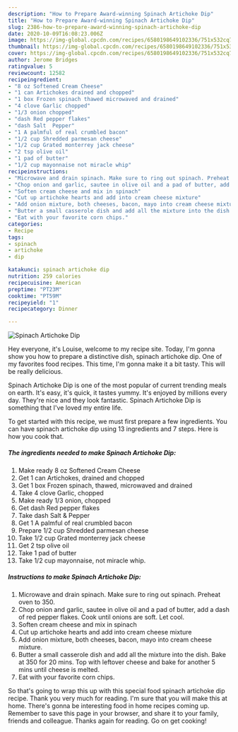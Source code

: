 ```yaml
---
description: "How to Prepare Award-winning Spinach Artichoke Dip"
title: "How to Prepare Award-winning Spinach Artichoke Dip"
slug: 2386-how-to-prepare-award-winning-spinach-artichoke-dip
date: 2020-10-09T16:08:23.006Z
image: https://img-global.cpcdn.com/recipes/6580198649102336/751x532cq70/spinach-artichoke-dip-recipe-main-photo.jpg
thumbnail: https://img-global.cpcdn.com/recipes/6580198649102336/751x532cq70/spinach-artichoke-dip-recipe-main-photo.jpg
cover: https://img-global.cpcdn.com/recipes/6580198649102336/751x532cq70/spinach-artichoke-dip-recipe-main-photo.jpg
author: Jerome Bridges
ratingvalue: 5
reviewcount: 12582
recipeingredient:
- "8 oz Softened Cream Cheese"
- "1 can Artichokes drained and chopped"
- "1 box Frozen spinach thawed microwaved and drained"
- "4 clove Garlic chopped"
- "1/3 onion chopped"
- "dash Red pepper flakes"
- "dash Salt  Pepper"
- "1 A palmful of real crumbled bacon"
- "1/2 cup Shredded parmesan cheese"
- "1/2 cup Grated monterrey jack cheese"
- "2 tsp olive oil"
- "1 pad of butter"
- "1/2 cup mayonnaise not miracle whip"
recipeinstructions:
- "Microwave and drain spinach. Make sure to ring out spinach. Preheat oven to 350."
- "Chop onion and garlic, sautee in olive oil and a pad of butter, add a dash of red pepper flakes. Cook until onions are soft. Let cool."
- "Soften cream cheese and mix in spinach"
- "Cut up artichoke hearts and add into cream cheese mixture"
- "Add onion mixture, both cheeses, bacon, mayo into cream cheese mixture."
- "Butter a small casserole dish and add all the mixture into the dish. Bake at 350 for 20 mins. Top with leftover cheese and bake for another 5 mins until cheese is melted."
- "Eat with your favorite corn chips."
categories:
- Recipe
tags:
- spinach
- artichoke
- dip

katakunci: spinach artichoke dip 
nutrition: 259 calories
recipecuisine: American
preptime: "PT23M"
cooktime: "PT59M"
recipeyield: "1"
recipecategory: Dinner

---
```



![Spinach Artichoke Dip](https://img-global.cpcdn.com/recipes/6580198649102336/751x532cq70/spinach-artichoke-dip-recipe-main-photo.jpg)

Hey everyone, it's Louise, welcome to my recipe site. Today, I'm gonna show you how to prepare a distinctive dish, spinach artichoke dip. One of my favorites food recipes. This time, I'm gonna make it a bit tasty. This will be really delicious.



Spinach Artichoke Dip is one of the most popular of current trending meals on earth. It's easy, it's quick, it tastes yummy. It's enjoyed by millions every day. They're nice and they look fantastic. Spinach Artichoke Dip is something that I've loved my entire life.


To get started with this recipe, we must first prepare a few ingredients. You can have spinach artichoke dip using 13 ingredients and 7 steps. Here is how you cook that.

<!--inarticleads1-->

##### The ingredients needed to make Spinach Artichoke Dip:

1. Make ready 8 oz Softened Cream Cheese
1. Get 1 can Artichokes, drained and chopped
1. Get 1 box Frozen spinach, thawed, microwaved and drained
1. Take 4 clove Garlic, chopped
1. Make ready 1/3 onion, chopped
1. Get dash Red pepper flakes
1. Take dash Salt &amp; Pepper
1. Get 1 A palmful of real crumbled bacon
1. Prepare 1/2 cup Shredded parmesan cheese
1. Take 1/2 cup Grated monterrey jack cheese
1. Get 2 tsp olive oil
1. Take 1 pad of butter
1. Take 1/2 cup mayonnaise, not miracle whip.




<!--inarticleads2-->

##### Instructions to make Spinach Artichoke Dip:

1. Microwave and drain spinach. Make sure to ring out spinach. Preheat oven to 350.
1. Chop onion and garlic, sautee in olive oil and a pad of butter, add a dash of red pepper flakes. Cook until onions are soft. Let cool.
1. Soften cream cheese and mix in spinach
1. Cut up artichoke hearts and add into cream cheese mixture
1. Add onion mixture, both cheeses, bacon, mayo into cream cheese mixture.
1. Butter a small casserole dish and add all the mixture into the dish. Bake at 350 for 20 mins. Top with leftover cheese and bake for another 5 mins until cheese is melted.
1. Eat with your favorite corn chips.




So that's going to wrap this up with this special food spinach artichoke dip recipe. Thank you very much for reading. I'm sure that you will make this at home. There's gonna be interesting food in home recipes coming up. Remember to save this page in your browser, and share it to your family, friends and colleague. Thanks again for reading. Go on get cooking!
